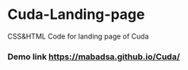 # Cuda-Landing-page
CSS&amp;HTML Code for landing page of Cuda
### Demo link https://mabadsa.github.io/Cuda/
